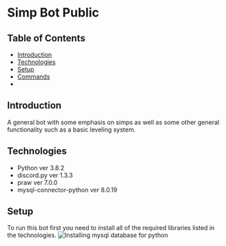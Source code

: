 # Simp Bot Public

## Table of Contents

* [Introduction](#introduction)
* [Technologies](#technologies)
* [Setup](#setup)
* [Commands](#commands)
* [](#)

## Introduction

A general bot with some emphasis on simps as well as some other general functionality such as a basic leveling system.

## Technologies
* Python ver 3.8.2
* discord.py ver 1.3.3
* praw ver 7.0.0
* mysql-connector-python ver 8.0.19

## Setup
To run this bot first you need to install all of the required libraries listed in the technologies.
![Installing mysql database for python](https://pythonspot.com/mysql-with-python/)
